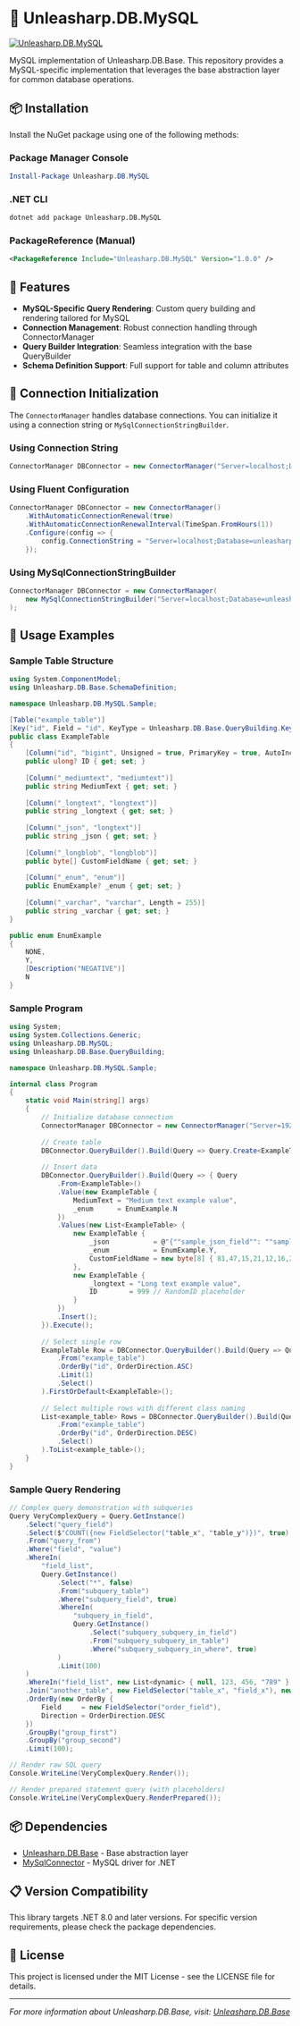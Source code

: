 ﻿# 🐬 Unleasharp.DB.MySQL

[![Unleasharp.DB.MySQL](https://socialify.git.ci/TraberSoftware/Unleasharp.DB.MySQL/image?description=1&font=Inter&logo=https%3A%2F%2Fraw.githubusercontent.com%2FTraberSoftware%2FUnleasharp%2Frefs%2Fheads%2Fmain%2Fassets%2Flogo-small.png&name=1&owner=1&pattern=Circuit+Board&theme=Light)](https://github.com/TraberSoftware/Unleasharp.DB.MySQL)

MySQL implementation of Unleasharp.DB.Base. This repository provides a MySQL-specific implementation that leverages the base abstraction layer for common database operations.

## 📦 Installation

Install the NuGet package using one of the following methods:

### Package Manager Console
```powershell
Install-Package Unleasharp.DB.MySQL
```

### .NET CLI
```bash
dotnet add package Unleasharp.DB.MySQL
```

### PackageReference (Manual)
```xml
<PackageReference Include="Unleasharp.DB.MySQL" Version="1.0.0" />
```

## 🎯 Features

- **MySQL-Specific Query Rendering**: Custom query building and rendering tailored for MySQL
- **Connection Management**: Robust connection handling through ConnectorManager
- **Query Builder Integration**: Seamless integration with the base QueryBuilder
- **Schema Definition Support**: Full support for table and column attributes

## 🚀 Connection Initialization

The `ConnectorManager` handles database connections. You can initialize it using a connection string or `MySqlConnectionStringBuilder`.

### Using Connection String
```csharp
ConnectorManager DBConnector = new ConnectorManager("Server=localhost;Database=unleasharp;Uid=unleasharp;Pwd=unleasharp;");
```

### Using Fluent Configuration
```csharp
ConnectorManager DBConnector = new ConnectorManager()
    .WithAutomaticConnectionRenewal(true)
    .WithAutomaticConnectionRenewalInterval(TimeSpan.FromHours(1))
    .Configure(config => {
        config.ConnectionString = "Server=localhost;Database=unleasharp;Uid=unleasharp;Pwd=unleasharp;";
    });
```

### Using MySqlConnectionStringBuilder
```csharp
ConnectorManager DBConnector = new ConnectorManager(
    new MySqlConnectionStringBuilder("Server=localhost;Database=unleasharp;Uid=unleasharp;Pwd=unleasharp;")
);
```

## 📝 Usage Examples

### Sample Table Structure

```csharp
using System.ComponentModel;
using Unleasharp.DB.Base.SchemaDefinition;

namespace Unleasharp.DB.MySQL.Sample;

[Table("example_table")]
[Key("id", Field = "id", KeyType = Unleasharp.DB.Base.QueryBuilding.KeyType.PRIMARY)]
public class ExampleTable 
{
    [Column("id", "bigint", Unsigned = true, PrimaryKey = true, AutoIncrement = true, NotNull = true, Length = 20)]
    public ulong? ID { get; set; }
    
    [Column("_mediumtext", "mediumtext")]
    public string MediumText { get; set; }
    
    [Column("_longtext", "longtext")]
    public string _longtext { get; set; }
    
    [Column("_json", "longtext")]
    public string _json { get; set; }
    
    [Column("_longblob", "longblob")]
    public byte[] CustomFieldName { get; set; }
    
    [Column("_enum", "enum")]
    public EnumExample? _enum { get; set; }
    
    [Column("_varchar", "varchar", Length = 255)]
    public string _varchar { get; set; }
}

public enum EnumExample 
{
    NONE,
    Y,
    [Description("NEGATIVE")]
    N
}
```

### Sample Program

```csharp
using System;
using System.Collections.Generic;
using Unleasharp.DB.MySQL;
using Unleasharp.DB.Base.QueryBuilding;

namespace Unleasharp.DB.MySQL.Sample;

internal class Program 
{
    static void Main(string[] args) 
    {
        // Initialize database connection
        ConnectorManager DBConnector = new ConnectorManager("Server=192.168.1.8;Database=unleasharp;Uid=unleasharp;Pwd=unleasharp;");
        
        // Create table
        DBConnector.QueryBuilder().Build(Query => Query.Create<ExampleTable>()).Execute();
        
        // Insert data
        DBConnector.QueryBuilder().Build(Query => { Query
            .From<ExampleTable>()
            .Value(new ExampleTable {
                MediumText = "Medium text example value",
                _enum      = EnumExample.N
            })
            .Values(new List<ExampleTable> {
                new ExampleTable {
                    _json           = @"{""sample_json_field"": ""sample_json_value""}",
                    _enum           = EnumExample.Y,
                    CustomFieldName = new byte[8] { 81,47,15,21,12,16,23,39 }
                },
                new ExampleTable {
                    _longtext = "Long text example value",
                    ID        = 999 // RandomID placeholder
                }
            })
            .Insert();
        }).Execute();
        
        // Select single row
        ExampleTable Row = DBConnector.QueryBuilder().Build(Query => Query
            .From("example_table")
            .OrderBy("id", OrderDirection.ASC)
            .Limit(1)
            .Select()
        ).FirstOrDefault<ExampleTable>();
        
        // Select multiple rows with different class naming
        List<example_table> Rows = DBConnector.QueryBuilder().Build(Query => Query
            .From("example_table")
            .OrderBy("id", OrderDirection.DESC)
            .Select()
        ).ToList<example_table>();
    }
}
```

### Sample Query Rendering

```csharp
// Complex query demonstration with subqueries
Query VeryComplexQuery = Query.GetInstance()
    .Select("query_field")
    .Select($"COUNT({new FieldSelector("table_x", "table_y")})", true)
    .From("query_from")
    .Where("field", "value")
    .WhereIn(
        "field_list",
        Query.GetInstance()
            .Select("*", false)
            .From("subquery_table")
            .Where("subquery_field", true)
            .WhereIn(
                "subquery_in_field",
                Query.GetInstance()
                    .Select("subquery_subquery_in_field")
                    .From("subquery_subquery_in_table")
                    .Where("subquery_subquery_in_where", true)
            )
            .Limit(100)
    )
    .WhereIn("field_list", new List<dynamic> { null, 123, 456, "789" })
    .Join("another_table", new FieldSelector("table_x", "field_x"), new FieldSelector("table_y", "field_y"))
    .OrderBy(new OrderBy {
        Field     = new FieldSelector("order_field"),
        Direction = OrderDirection.DESC
    })
    .GroupBy("group_first")
    .GroupBy("group_second")
    .Limit(100);

// Render raw SQL query
Console.WriteLine(VeryComplexQuery.Render());

// Render prepared statement query (with placeholders)
Console.WriteLine(VeryComplexQuery.RenderPrepared());
```

## 📦 Dependencies

- [Unleasharp.DB.Base](https://github.com/TraberSoftware/Unleasharp.DB.Base) - Base abstraction layer
- [MySqlConnector](https://github.com/mysql-net/MySqlConnector) - MySQL driver for .NET

## 📋 Version Compatibility

This library targets .NET 8.0 and later versions. For specific version requirements, please check the package dependencies.

## 📄 License

This project is licensed under the MIT License - see the LICENSE file for details.

---

*For more information about Unleasharp.DB.Base, visit: [Unleasharp.DB.Base](https://github.com/TraberSoftware/Unleasharp.DB.Base)*